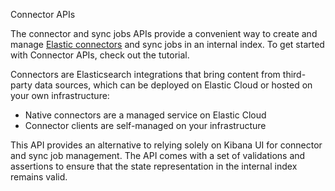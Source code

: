 Connector APIs

The connector and sync jobs APIs provide a convenient way to create and manage [Elastic connectors](https://www.elastic.co/guide/en/enterprise-search/master/connectors.html) and sync jobs in an internal index. To get started with Connector APIs, check out the tutorial.

Connectors are Elasticsearch integrations that bring content from third-party data sources, which can be deployed on Elastic Cloud or hosted on your own infrastructure:

* Native connectors are a managed service on Elastic Cloud
* Connector clients are self-managed on your infrastructure

This API provides an alternative to relying solely on Kibana UI for connector and sync job management. The API comes with a set of validations and assertions to ensure that the state representation in the internal index remains valid.
